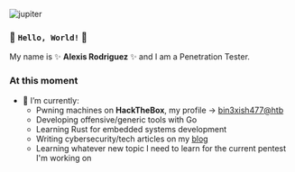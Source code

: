 ![jupiter](https://inteng-storage.s3.amazonaws.com/img/iea/3ROaVZlnGv/sizes/jupiter-secrets-dark-matter_md.jpg)

### 👋 `Hello, World!` 👋

My name is ✨ **Alexis Rodriguez** ✨ and I am a Penetration Tester.

### At this moment
- 🌱 I’m currently:
  - Pwning machines on **HackTheBox**, my profile -> [bin3xish477@htb](https://app.hackthebox.com/profile/264210)
  - Developing offensive/generic tools with Go
  - Learning Rust for embedded systems development
  - Writing cybersecurity/tech articles on my [blog](https://blog.bin3xish477.com)
  - Learning whatever new topic I need to learn for the current pentest I'm working on
